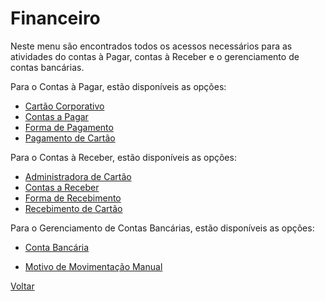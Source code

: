 # Financeiro

Neste menu são encontrados todos os acessos necessários para as atividades do contas à Pagar, contas à Receber e o gerenciamento de contas bancárias.



Para o Contas à Pagar, estão disponíveis as opções:

- [Cartão Corporativo](financeiro_cartao_corporativo.md) 
- [Contas a Pagar](financeiro_contas_pagar.md)
- [Forma de Pagamento](financeiro_forma_pagamento.md)
- [Pagamento de Cartão](financeiro_pagamento_cartao.md)



Para o Contas à Receber, estão disponíveis as opções:

- [Administradora de Cartão](financeiro_administradora_cartao.md)
- [Contas a Receber](financeiro_contas_receber.md)
- [Forma de Recebimento](financeiro_forma_recebimento.md)
- [Recebimento de Cartão](financeiro_recebimento_cartao.md)



Para o Gerenciamento de Contas Bancárias, estão disponíveis as opções:

- [Conta Bancária](financeiro_conta_bancaria.md)

- [Motivo de Movimentação Manual](financeiro_motivo_movimentacao_manual.md)



[Voltar](index.md)

